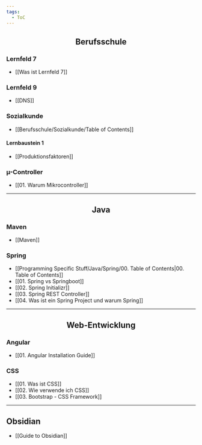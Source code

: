 ```yaml
---
tags:
  - ToC
---
```

<h2 align="center"> Berufsschule </h2>

### Lernfeld 7

-  [[Was ist Lernfeld 7]]
### Lernfeld 9

- [[DNS]]
### Sozialkunde

- [[Berufsschule/Sozialkunde/Table of Contents]]
#### Lernbaustein 1

- [[Produktionsfaktoren]]

### µ-Controller

- [[01. Warum Mikrocontroller]]

<hr>
<h2 align="center"> Java </h2>

### Maven

- [[Maven]]

### Spring

- [[Programming Specific Stuff/Java/Spring/00. Table of Contents|00. Table of Contents]]
- [[01. Spring vs Springboot]]
- [[02. Spring Initializr]]
- [[03. Spring REST Controller]]
- [[04. Was ist ein Spring Project und warum Spring]]

<hr>

<h2 align="center">Web-Entwicklung </h2>

### Angular

- [[01. Angular Installation Guide]]

### CSS
- [[01. Was ist CSS]]
- [[02. Wie verwende ich CSS]]
- [[03. Bootstrap - CSS Framework]]

<hr>

## Obsidian 

- [[Guide to Obsidian]]

<br>